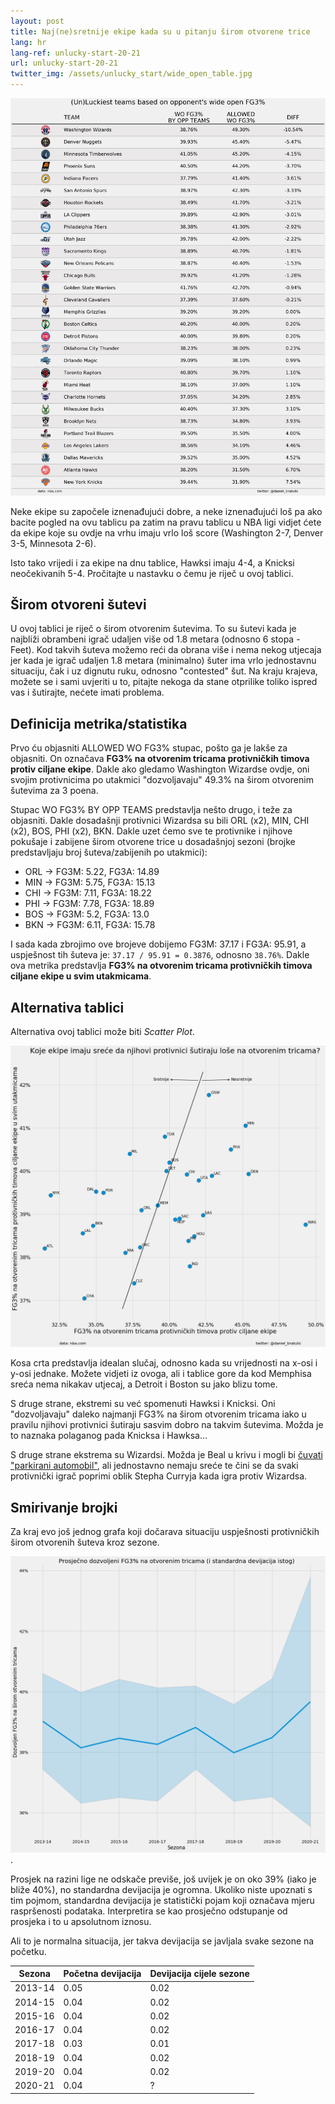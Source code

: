 ```yaml
---
layout: post
title: Naj(ne)sretnije ekipe kada su u pitanju širom otvorene trice
lang: hr
lang-ref: unlucky-start-20-21
url: unlucky-start-20-21
twitter_img: /assets/unlucky_start/wide_open_table.jpg
---
```


![](/assets/unlucky_start/wide_open_table.png)

Neke ekipe su započele iznenađujući dobre, a neke iznenađujući loš pa ako bacite pogled na ovu tablicu pa zatim na pravu tablicu u NBA ligi vidjet ćete da ekipe koje su ovdje na vrhu imaju vrlo loš score (Washington 2-7, Denver 3-5, Minnesota 2-6).

Isto tako vrijedi i za ekipe na dnu tablice, Hawksi imaju 4-4, a Knicksi neočekivanih 5-4. Pročitajte u nastavku o čemu je riječ u ovoj tablici.

<!--more-->


## Širom otvoreni šutevi

U ovoj tablici je riječ o širom otvorenim šutevima. To su šutevi kada je najbliži obrambeni igrač udaljen više od 1.8 metara (odnosno 6 stopa - Feet). Kod takvih šuteva možemo reći da obrana više i nema nekog utjecaja jer kada je igrač udaljen 1.8 metara (minimalno) šuter ima vrlo jednostavnu situaciju, čak i uz dignutu ruku, odnosno "contested" šut. Na kraju krajeva, možete se i sami uvjeriti u to, pitajte nekoga da stane otprilike toliko ispred vas i šutirajte, nećete imati problema.

## Definicija metrika/statistika

Prvo ću objasniti ALLOWED WO FG3% stupac, pošto ga je lakše za objasniti. On označava **FG3% na otvorenim tricama protivničkih timova protiv ciljane ekipe**. Dakle ako gledamo Washington Wizardse ovdje, oni svojim protivnicima po utakmici "dozvoljavaju" 49.3% na širom otvorenim šutevima za 3 poena.

Stupac WO FG3% BY OPP TEAMS predstavlja nešto drugo, i teže za objasniti. Dakle dosadašnji protivnici Wizardsa su bili ORL (x2), MIN, CHI (x2), BOS, PHI (x2), BKN. Dakle uzet ćemo sve te protivnike i njihove pokušaje i zabijene širom otvorene trice u dosadašnjoj sezoni (brojke predstavljaju broj šuteva/zabijenih po utakmici):


* ORL -> FG3M: 5.22, FG3A: 14.89
* MIN -> FG3M: 5.75, FG3A: 15.13
* CHI -> FG3M: 7.11, FG3A: 18.22
* PHI -> FG3M: 7.78, FG3A: 18.89
* BOS -> FG3M: 5.2, FG3A: 13.0
* BKN -> FG3M: 6.11, FG3A: 15.78


I sada kada zbrojimo ove brojeve dobijemo FG3M: 37.17 i FG3A: 95.91, a uspješnost tih šuteva je: `37.17 / 95.91 = 0.3876`, odnosno `38.76%`. Dakle ova metrika predstavlja **FG3% na otvorenim tricama protivničkih timova ciljane ekipe u svim utakmicama**.

## Alternativa tablici

Alternativa ovoj tablici može biti *Scatter Plot*.

![](/assets/unlucky_start/wide_open_3pt_luck_hr.png)

Kosa crta predstavlja idealan slučaj, odnosno kada su vrijednosti na x-osi i y-osi jednake. Možete vidjeti iz ovoga, ali i tablice gore da kod Memphisa sreća nema nikakav utjecaj, a Detroit i Boston su jako blizu tome.

S druge strane, ekstremi su već spomenuti Hawksi i Knicksi. Oni "dozvoljavaju" daleko najmanji FG3% na širom otvorenim tricama iako u pravilu njihovi protivnici šutiraju sasvim dobro na takvim šutevima. Možda je to naznaka polaganog pada Knicksa i Hawksa...

S druge strane ekstrema su Wizardsi. Možda je Beal u krivu i mogli bi [čuvati "parkirani automobil"](https://bleacherreport.com/articles/2926076-bradley-beal-says-wizards-cant-guard-a-parked-car-after-loss-to-celtics), ali jednostavno nemaju sreće te čini se da svaki protivnički igrač poprimi oblik Stepha Curryja kada igra protiv Wizardsa.  

## Smirivanje brojki

Za kraj evo još jednog grafa koji dočarava situaciju uspješnosti protivničkih širom otvorenih šuteva kroz sezone.

![](/assets/unlucky_start/mean_stddev_through_years_hr.png).

Prosjek na razini lige ne odskače previše, još uvijek je on oko 39% (iako je bliže 40%), no standardna devijacija je ogromna. Ukoliko niste upoznati s tim pojmom, standardna devijacija je statistički pojam koji označava mjeru raspršenosti podataka. Interpretira se kao prosječno odstupanje od prosjeka i to u apsolutnom iznosu.

Ali to je normalna situacija, jer takva devijacija se javljala svake sezone na početku.

| Sezona | Početna devijacija | Devijacija cijele sezone |
| ------ | ------------------ | ------------------------ |
| 2013-14 | 0.05 | 0.02 |
| 2014-15 | 0.04 | 0.02 |
| 2015-16 | 0.04 | 0.02 |
| 2016-17 | 0.04 | 0.02 |
| 2017-18 | 0.03 | 0.01 |
| 2018-19 | 0.04 | 0.02 |
| 2019-20 | 0.04 | 0.02 |
| 2020-21 | 0.04 | ? |
